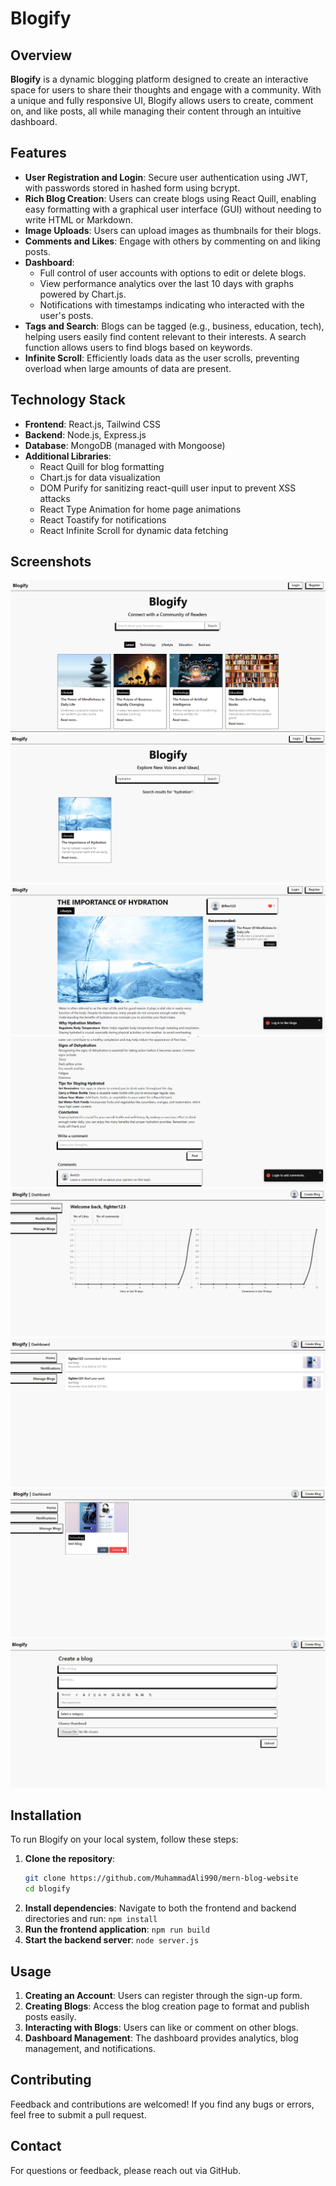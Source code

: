 # Blogify

## Overview

**Blogify** is a dynamic blogging platform designed to create an interactive space for users to share their thoughts and engage with a community. With a unique and fully responsive UI, Blogify allows users to create, comment on, and like posts, all while managing their content through an intuitive dashboard.

## Features

- **User Registration and Login**: Secure user authentication using JWT, with passwords stored in hashed form using bcrypt.
- **Rich Blog Creation**: Users can create blogs using React Quill, enabling easy formatting with a graphical user interface (GUI) without needing to write HTML or Markdown.
- **Image Uploads**: Users can upload images as thumbnails for their blogs.
- **Comments and Likes**: Engage with others by commenting on and liking posts.
- **Dashboard**: 
  - Full control of user accounts with options to edit or delete blogs.
  - View performance analytics over the last 10 days with graphs powered by Chart.js.
  - Notifications with timestamps indicating who interacted with the user's posts.
- **Tags and Search**: Blogs can be tagged (e.g., business, education, tech), helping users easily find content relevant to their interests. A search function allows users to find blogs based on keywords.
- **Infinite Scroll**: Efficiently loads data as the user scrolls, preventing overload when large amounts of data are present.

## Technology Stack

- **Frontend**: React.js, Tailwind CSS
- **Backend**: Node.js, Express.js
- **Database**: MongoDB (managed with Mongoose)
- **Additional Libraries**:
  - React Quill for blog formatting
  - Chart.js for data visualization
  - DOM Purify for sanitizing react-quill user input to prevent XSS attacks
  - React Type Animation for home page animations
  - React Toastify for notifications
  - React Infinite Scroll for dynamic data fetching

## Screenshots
![Screenshot](Screenshots/homepage.png)
![Screenshot](Screenshots/searchresult.png)
![Screenshot](Screenshots/blogpost.png)
![Screenshot](Screenshots/commentSection.png)
![Screenshot](Screenshots/dashboardHome.png)
![Screenshot](Screenshots/notfications.png)
![Screenshot](Screenshots/manageBlogs.png)
![Screenshot](Screenshots/createblog.png)

## Installation

To run Blogify on your local system, follow these steps:

1. **Clone the repository**:
   ```bash
   git clone https://github.com/MuhammadAli990/mern-blog-website
   cd blogify
2. **Install dependencies**: Navigate to both the frontend and backend directories and run:
```npm install```
3. **Run the frontend application**:
```npm run build```
4. **Start the backend server**:
```node server.js```

## Usage
1. **Creating an Account**: Users can register through the sign-up form.
2. **Creating Blogs**: Access the blog creation page to format and publish posts easily.
3. **Interacting with Blogs**: Users can like or comment on other blogs.
4. **Dashboard Management**: The dashboard provides analytics, blog management, and notifications.
## Contributing
Feedback and contributions are welcomed! If you find any bugs or errors, feel free to submit a pull request.

## Contact
For questions or feedback, please reach out via GitHub.
